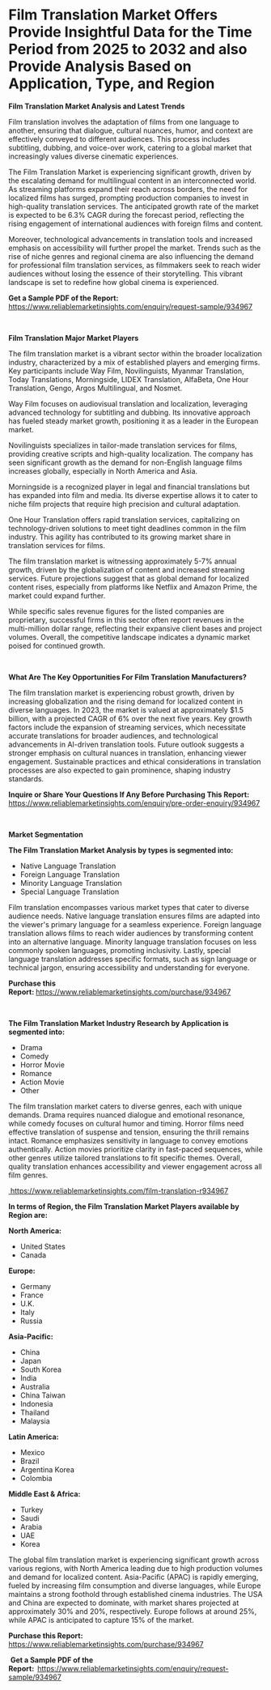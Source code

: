 <p><h1>Film Translation Market Offers Provide Insightful Data for the Time Period from 2025 to 2032 and also Provide Analysis Based on Application, Type, and Region</h1></p><p><strong>Film Translation Market Analysis and Latest Trends</strong></p>
<p><p>Film translation involves the adaptation of films from one language to another, ensuring that dialogue, cultural nuances, humor, and context are effectively conveyed to different audiences. This process includes subtitling, dubbing, and voice-over work, catering to a global market that increasingly values diverse cinematic experiences.</p><p>The Film Translation Market is experiencing significant growth, driven by the escalating demand for multilingual content in an interconnected world. As streaming platforms expand their reach across borders, the need for localized films has surged, prompting production companies to invest in high-quality translation services. The anticipated growth rate of the market is expected to be 6.3% CAGR during the forecast period, reflecting the rising engagement of international audiences with foreign films and content. </p><p>Moreover, technological advancements in translation tools and increased emphasis on accessibility will further propel the market. Trends such as the rise of niche genres and regional cinema are also influencing the demand for professional film translation services, as filmmakers seek to reach wider audiences without losing the essence of their storytelling. This vibrant landscape is set to redefine how global cinema is experienced.</p></p>
<p><strong>Get a Sample PDF of the Report:&nbsp;</strong> <a href="https://www.reliablemarketinsights.com/enquiry/request-sample/934967?utm_campaign=3133&utm_medium=2&utm_source=Github&utm_content=ia&utm_term=18042025&utm_id=film-translation">https://www.reliablemarketinsights.com/enquiry/request-sample/934967</a></p>
<p>&nbsp;</p>
<p><strong>Film Translation Major Market Players</strong></p>
<p><p>The film translation market is a vibrant sector within the broader localization industry, characterized by a mix of established players and emerging firms. Key participants include Way Film, Novilinguists, Myanmar Translation, Today Translations, Morningside, LIDEX Translation, AlfaBeta, One Hour Translation, Gengo, Argos Multilingual, and Nosmet.</p><p>Way Film focuses on audiovisual translation and localization, leveraging advanced technology for subtitling and dubbing. Its innovative approach has fueled steady market growth, positioning it as a leader in the European market.</p><p>Novilinguists specializes in tailor-made translation services for films, providing creative scripts and high-quality localization. The company has seen significant growth as the demand for non-English language films increases globally, especially in North America and Asia.</p><p>Morningside is a recognized player in legal and financial translations but has expanded into film and media. Its diverse expertise allows it to cater to niche film projects that require high precision and cultural adaptation.</p><p>One Hour Translation offers rapid translation services, capitalizing on technology-driven solutions to meet tight deadlines common in the film industry. This agility has contributed to its growing market share in translation services for films.</p><p>The film translation market is witnessing approximately 5-7% annual growth, driven by the globalization of content and increased streaming services. Future projections suggest that as global demand for localized content rises, especially from platforms like Netflix and Amazon Prime, the market could expand further.</p><p>While specific sales revenue figures for the listed companies are proprietary, successful firms in this sector often report revenues in the multi-million dollar range, reflecting their expansive client bases and project volumes. Overall, the competitive landscape indicates a dynamic market poised for continued growth.</p></p>
<p>&nbsp;</p>
<p><strong>What Are The Key Opportunities For Film Translation Manufacturers?</strong></p>
<p><p>The film translation market is experiencing robust growth, driven by increasing globalization and the rising demand for localized content in diverse languages. In 2023, the market is valued at approximately $1.5 billion, with a projected CAGR of 6% over the next five years. Key growth factors include the expansion of streaming services, which necessitate accurate translations for broader audiences, and technological advancements in AI-driven translation tools. Future outlook suggests a stronger emphasis on cultural nuances in translation, enhancing viewer engagement. Sustainable practices and ethical considerations in translation processes are also expected to gain prominence, shaping industry standards.</p></p>
<p><strong>Inquire or Share Your Questions If Any Before Purchasing This Report:</strong> <a href="https://www.reliablemarketinsights.com/enquiry/pre-order-enquiry/934967?utm_campaign=3133&utm_medium=2&utm_source=Github&utm_content=ia&utm_term=18042025&utm_id=film-translation">https://www.reliablemarketinsights.com/enquiry/pre-order-enquiry/934967</a></p>
<p>&nbsp;</p>
<p><strong>Market Segmentation</strong></p>
<p><strong>The Film Translation Market Analysis by types is segmented into:</strong></p>
<p><ul><li>Native Language Translation</li><li>Foreign Language Translation</li><li>Minority Language Translation</li><li>Special Language Translation</li></ul></p>
<p><p>Film translation encompasses various market types that cater to diverse audience needs. Native language translation ensures films are adapted into the viewer's primary language for a seamless experience. Foreign language translation allows films to reach wider audiences by transforming content into an alternative language. Minority language translation focuses on less commonly spoken languages, promoting inclusivity. Lastly, special language translation addresses specific formats, such as sign language or technical jargon, ensuring accessibility and understanding for everyone.</p></p>
<p><strong>Purchase this Report:&nbsp;</strong><a href="https://www.reliablemarketinsights.com/purchase/934967?utm_campaign=3133&utm_medium=2&utm_source=Github&utm_content=ia&utm_term=18042025&utm_id=film-translation">https://www.reliablemarketinsights.com/purchase/934967</a></p>
<p>&nbsp;</p>
<p><strong>The Film Translation Market Industry Research by Application is segmented into:</strong></p>
<p><ul><li>Drama</li><li>Comedy</li><li>Horror Movie</li><li>Romance</li><li>Action Movie</li><li>Other</li></ul></p>
<p><p>The film translation market caters to diverse genres, each with unique demands. Drama requires nuanced dialogue and emotional resonance, while comedy focuses on cultural humor and timing. Horror films need effective translation of suspense and tension, ensuring the thrill remains intact. Romance emphasizes sensitivity in language to convey emotions authentically. Action movies prioritize clarity in fast-paced sequences, while other genres utilize tailored translations to fit specific themes. Overall, quality translation enhances accessibility and viewer engagement across all film genres.</p></p>
<p><a href="https://www.reliablemarketinsights.com/film-translation-r934967?utm_campaign=3133&utm_medium=2&utm_source=Github&utm_content=ia&utm_term=18042025&utm_id=film-translation">&nbsp;https://www.reliablemarketinsights.com/film-translation-r934967</a></p>
<p><strong>In terms of Region, the Film Translation Market Players available by Region are:</strong></p>
<p>
    <p> <strong> North America: </strong>
        <ul>
            <li>United States</li>
            <li>Canada</li>
        </ul>
        </p> 
    <p> <strong> Europe: </strong>
        <ul>
            <li>Germany</li>
            <li>France</li>
            <li>U.K.</li>
            <li>Italy</li>
            <li>Russia</li>
        </ul>
        </p> 
    <p> <strong> Asia-Pacific: </strong>
        <ul>
            <li>China</li>
            <li>Japan</li>
            <li>South Korea</li>
            <li>India</li>
            <li>Australia</li>
            <li>China Taiwan</li>
            <li>Indonesia</li>
            <li>Thailand</li>
            <li>Malaysia</li>
        </ul>
        </p> 
    <p> <strong> Latin America: </strong>
        <ul>
            <li>Mexico</li>
            <li>Brazil</li>
            <li>Argentina Korea</li>
            <li>Colombia</li>
        </ul>
        </p> 
    <p> <strong> Middle East & Africa: </strong>
        <ul>
            <li>Turkey</li>
            <li>Saudi</li>
            <li>Arabia</li>
            <li>UAE</li>
            <li>Korea</li>
        </ul>
    </p>
    </p>
<p><p>The global film translation market is experiencing significant growth across various regions, with North America leading due to high production volumes and demand for localized content. Asia-Pacific (APAC) is rapidly emerging, fueled by increasing film consumption and diverse languages, while Europe maintains a strong foothold through established cinema industries. The USA and China are expected to dominate, with market shares projected at approximately 30% and 20%, respectively. Europe follows at around 25%, while APAC is anticipated to capture 15% of the market.</p></p>
<p><strong>Purchase this Report: </strong><a href="https://www.reliablemarketinsights.com/purchase/934967?utm_campaign=3133&utm_medium=2&utm_source=Github&utm_content=ia&utm_term=18042025&utm_id=film-translation">https://www.reliablemarketinsights.com/purchase/934967</a></p>
<p>&nbsp;<strong>Get a Sample PDF of the Report:&nbsp;&nbsp;</strong><a href="https://www.reliablemarketinsights.com/enquiry/request-sample/934967?utm_campaign=3133&utm_medium=2&utm_source=Github&utm_content=ia&utm_term=18042025&utm_id=film-translation">https://www.reliablemarketinsights.com/enquiry/request-sample/934967</a></p>
<p><strong></strong></p>
<p><p></p><p></p><p></p></p>
